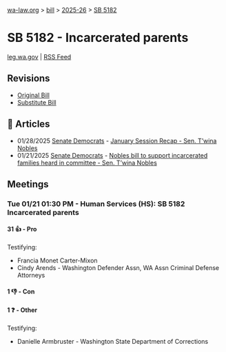 [wa-law.org](/) > [bill](/bill/) > [2025-26](/bill/2025-26/) > [SB 5182](/bill/2025-26/sb/5182/)

# SB 5182 - Incarcerated parents
[leg.wa.gov](https://app.leg.wa.gov/billsummary?BillNumber=5182&Year=2025&Initiative=false) | [RSS Feed](./rss.xml)

## Revisions
* [Original Bill](1/)
* [Substitute Bill](S/)

## 📰 Articles
* 01/28/2025 [Senate Democrats](/org/senate_democrats/) - [January Session Recap - Sen. T’wina Nobles](https://senatedemocrats.wa.gov/nobles/2025/01/28/january-session-recap-2/#:~:text=SB%205182)
* 01/21/2025 [Senate Democrats](/org/senate_democrats/) - [Nobles bill to support incarcerated families heard in committee - Sen. T’wina Nobles](https://senatedemocrats.wa.gov/nobles/2025/01/21/nobles-bill-to-support-incarcerated-families-heard-in-committee/#:~:text=Senate%20Bill%205182)

## Meetings
### Tue 01/21 01:30 PM - Human Services (HS): SB 5182 Incarcerated parents
#### 31 👍 - Pro
Testifying:
* Francia Monet Carter-Mixon
* Cindy Arends - Washington Defender Assn, WA Assn Criminal Defense Attorneys

#### 1 👎 - Con

#### 1 ❓ - Other
Testifying:
* Danielle Armbruster - Washington State Department of Corrections

